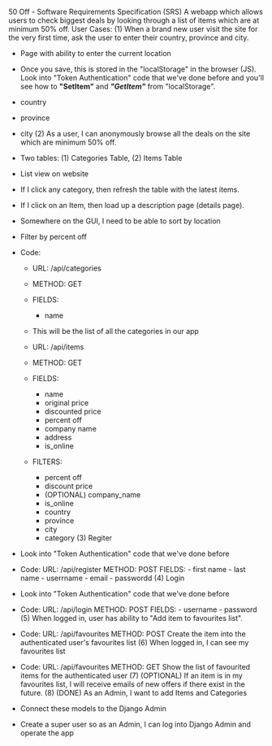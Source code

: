 50 Off - Software Requirements Specification (SRS)
A webapp which allows users to check biggest deals by looking through a list of items which are at minimum 50% off.
User Cases:
(1) When a brand new user visit the site for the very first time, ask the user to enter their country, province and city.
- Page with ability to enter the current location
- Once you save, this is stored in the "localStorage" in the browser (JS). Look into "Token Authentication" code that we've done before and you'll see how to **"SetItem"** and **_"GetItem"_** from "localStorage".
- country
- province
- city
(2) As a user, I can anonymously browse all the deals on the site which are minimum 50% off.
- Two tables: (1) Categories Table, (2) Items Table
- List view on website
- If I click any category, then refresh the table with the latest items.
- If I click on an Item, then load up a description page (details page).
- Somewhere on the GUI, I need to be able to sort by location
- Filter by percent off

- Code:
    - URL: /api/categories
    - METHOD: GET
    - FIELDS:
        - name
    - This will be the list of all the categories in our app
    
    - URL: /api/items
    - METHOD: GET
    - FIELDS:
         - name
         - original price
         - discounted price
         - percent off
         - company name
         - address
         - is_online
     - FILTERS:
         - percent off
         - discount price
         - (OPTIONAL) company_name
         - is_online
         - country
         - province
         - city
         - category
(3) Regiter
- Look into "Token Authentication" code that we've done before
- Code:
    URL: /api/register
    METHOD: POST
    FIELDS:
        - first name
        - last name
        - userrname
        - email
        - passwordd
(4) Login
- Look into "Token Authentication" code that we've done before
- Code:
    URL: /api/login
    METHOD: POST
    FIELDS:
        - username
        - password
(5) When logged in, user has ability to "Add item to favourites list".
- Code:
    URL: /api/favourites
    METHOD: POST
    Create the item into the authenticated user's favourites list
(6) When logged in, I can see my favourites list
- Code:
    URL: /api/favourites
    METHOD: GET
    Show the list of favourited items for the authenticated user
(7) (OPTIONAL) If an item is in my favourites list, I will receive emails of new offers if there exist in the future.
(8) (DONE) As an Admin, I want to add Items and Categories
- Connect these models to the Django Admin
- Create a super user so as an Admin, I can log into Django Admin and operate the app
